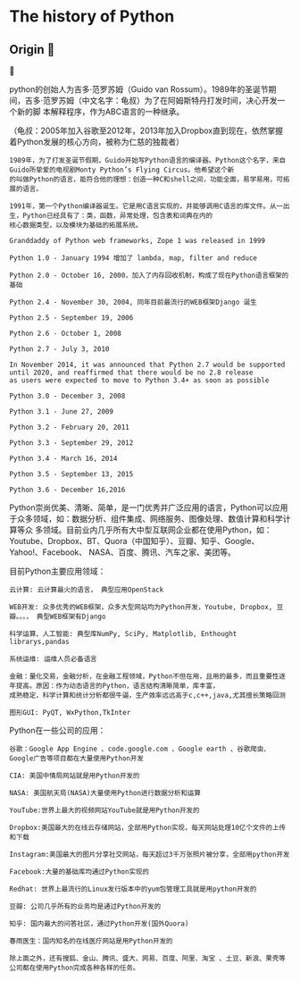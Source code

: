# The history of Python

## Origin  :jack_o_lantern:

:jack_o_lantern:

python的创始人为吉多·范罗苏姆（Guido van Rossum）。1989年的圣诞节期间，吉多·范罗苏姆（中文名字：龟叔）为了在阿姆斯特丹打发时间，决心开发一个新的脚
本解释程序，作为ABC语言的一种继承。

（龟叔：2005年加入谷歌至2012年，2013年加入Dropbox直到现在，依然掌握着Python发展的核心方向，被称为仁慈的独裁者） 

    1989年，为了打发圣诞节假期，Guido开始写Python语言的编译器。Python这个名字，来自Guido所挚爱的电视剧Monty Python’s Flying Circus。他希望这个新 
    的叫做Python的语言，能符合他的理想：创造一种C和shell之间，功能全面，易学易用，可拓展的语言。 
    
    1991年，第一个Python编译器诞生。它是用C语言实现的，并能够调用C语言的库文件。从一出生，Python已经具有了：类，函数，异常处理，包含表和词典在内的 
    核心数据类型，以及模块为基础的拓展系统。   
    
    Granddaddy of Python web frameworks, Zope 1 was released in 1999   
    
    Python 1.0 - January 1994 增加了 lambda, map, filter and reduce 
    
    Python 2.0 - October 16, 2000，加入了内存回收机制，构成了现在Python语言框架的基础
    
    Python 2.4 - November 30, 2004, 同年目前最流行的WEB框架Django 诞生
    
    Python 2.5 - September 19, 2006
    
    Python 2.6 - October 1, 2008
    
    Python 2.7 - July 3, 2010
    
    In November 2014, it was announced that Python 2.7 would be supported until 2020, and reaffirmed that there would be no 2.8 release 
    as users were expected to move to Python 3.4+ as soon as possible
    
    Python 3.0 - December 3, 2008
    
    Python 3.1 - June 27, 2009
    
    Python 3.2 - February 20, 2011
    
    Python 3.3 - September 29, 2012
    
    Python 3.4 - March 16, 2014
    
    Python 3.5 - September 13, 2015
    
    Python 3.6 - December 16,2016
    
Python崇尚优美、清晰、简单，是一门优秀并广泛应用的语言，Python可以应用于众多领域，如：数据分析、组件集成、网络服务、图像处理、数值计算和科学计算等众
多领域。目前业内几乎所有大中型互联网企业都在使用Python，如：Youtube、Dropbox、BT、Quora（中国知乎）、豆瓣、知乎、Google、Yahoo!、Facebook、
NASA、百度、腾讯、汽车之家、美团等。

目前Python主要应用领域：

    云计算: 云计算最火的语言， 典型应用OpenStack
    
    WEB开发: 众多优秀的WEB框架，众多大型网站均为Python开发，Youtube, Dropbox, 豆瓣。。。， 典型WEB框架有Django
    
    科学运算、人工智能: 典型库NumPy, SciPy, Matplotlib, Enthought librarys,pandas
    
    系统运维: 运维人员必备语言
    
    金融：量化交易，金融分析，在金融工程领域，Python不但在用，且用的最多，而且重要性逐年提高。原因：作为动态语言的Python，语言结构清晰简单，库丰富，     
    成熟稳定，科学计算和统计分析都很牛逼，生产效率远远高于c,c++,java,尤其擅长策略回测
    
    图形GUI: PyQT, WxPython,TkInter
    
Python在一些公司的应用：

    谷歌：Google App Engine 、code.google.com 、Google earth 、谷歌爬虫、Google广告等项目都在大量使用Python开发
    
    CIA: 美国中情局网站就是用Python开发的
    
    NASA: 美国航天局(NASA)大量使用Python进行数据分析和运算
    
    YouTube:世界上最大的视频网站YouTube就是用Python开发的
    
    Dropbox:美国最大的在线云存储网站，全部用Python实现，每天网站处理10亿个文件的上传和下载
    
    Instagram:美国最大的图片分享社交网站，每天超过3千万张照片被分享，全部用python开发
    
    Facebook:大量的基础库均通过Python实现的
    
    Redhat: 世界上最流行的Linux发行版本中的yum包管理工具就是用python开发的
    
    豆瓣: 公司几乎所有的业务均是通过Python开发的
    
    知乎: 国内最大的问答社区，通过Python开发(国外Quora)
    
    春雨医生：国内知名的在线医疗网站是用Python开发的
    
    除上面之外，还有搜狐、金山、腾讯、盛大、网易、百度、阿里、淘宝 、土豆、新浪、果壳等公司都在使用Python完成各种各样的任务。 

